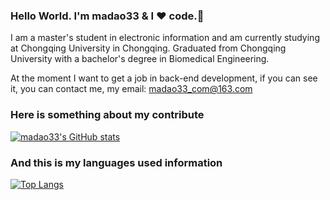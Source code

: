 ### Hello World. I'm madao33 & I ❤️ code.👋

I am a master's student in electronic information and am currently studying at Chongqing University in Chongqing. Graduated from Chongqing University with a bachelor's degree in Biomedical Engineering.

At the moment I want to get a job in back-end development, if you can see it, you can contact me, my email: <madao33_com@163.com>

### Here is something about my contribute

[![madao33's GitHub stats](https://github-readme-stats.vercel.app/api?username=madao33&theme=onedark)](https://github.com/anuraghazra/github-readme-stats)

### And this is my languages used information

[![Top Langs](https://github-readme-stats.vercel.app/api/top-langs/?username=madao33)](https://github.com/anuraghazra/github-readme-stats)

